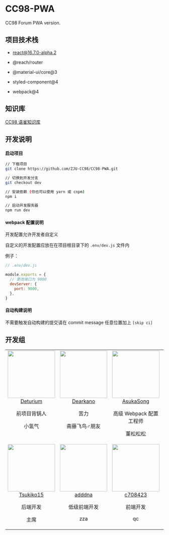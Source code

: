 # CC98-PWA

CC98 Forum PWA version.


## 项目技术栈

- react@16.7.0-alpha.2

- @reach/router

- ​@material-ui/core@3

- styled-component@4

- webpack@4


## 知识库

[CC98 语雀知识库](https://www.yuque.com/cc98)


## 开发说明

#### 启动项目

 ```sh
 // 下载项目
 git clone https://github.com/ZJU-CC98/CC98-PWA.git

 // 切换到开发分支
 git checkout dev

 // 安装依赖 (你也可以使用 yarn 或 cnpm)
 npm i

 // 启动开发服务器
 npm run dev
 ```

#### webpack 配置说明

开发配置允许开发者自定义

自定义的开发配置应放在在项目根目录下的 `.env/dev.js` 文件内

例子：

```js
// .env/dev.js

module.exports = {
  // 更改端口为 9000
  devServer: {
    port: 9000,
  },
}
```

#### 自动构建说明

不需要触发自动构建的提交请在 commit message 任意位置加上 `[skip ci]`



## 开发组

<table>
  <tbody>
    <tr>
      <td align="center" valign="top">
        <img width="150" height="150" src="https://github.com/Deturium.png?s=150">
        <br>
        <a href="https://github.com/Deturium">Deturium</a>
        <p>前项目背锅人</p>
        <p>小氢气</p>
      </td>
      <td align="center" valign="top">
        <img width="150" height="150" src="https://github.com/Dearkano.png?s=150">
        <br>
        <a href="https://github.com/Dearkano">Dearkano</a>
        <p>苦力</p>
        <p>斋藤飞鸟♂朋友</p>
      </td>
      <td align="center" valign="top">
        <img width="150" height="150" src="https://github.com/AsukaSong.png?s=150">
        <br>
        <a href="https://github.com/AsukaSong">AsukaSong</a>
        <p>高级 Webpack 配置工程师</p>
        <p>董松松松</p>
      </td>
      <td align="center" valign="top">
        <img width="150" height="150" src="https://github.com/tgsmdww.png?s=150">
        <br>
        <a href="https://github.com/tgsmdww">tgsmdww</a>
        <p>前端开发</p>
        <p>hzt</p>
      </td>
    </tr>
    <tr>
      <td align="center" valign="top">
        <img width="150" height="150" src="https://github.com/Tsukiko15.png?s=150">
        <br>
        <a href="https://github.com/Tsukiko15">Tsukiko15</a>
        <p>后端开发</p>
        <p>主席</p>
      </td>
      <td align="center" valign="top">
        <img width="150" height="150" src="https://github.com/adddna.png?s=150">
        <br>
        <a href="https://github.com/adddna">adddna</a>
        <p>低级前端开发</p>
        <p>zza</p>
      </td>
      <td align="center" valign="top">
        <img width="150" height="150" src="https://github.com/c708423.png?s=150">
        <br>
        <a href="https://github.com/c708423">c708423</a>
        <p>前端开发</p>
        <p>qc</p>
      </td>
    </tr>
  </tbody>
</table>


